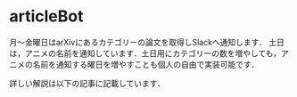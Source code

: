 ﻿# articleBot

月～金曜日はarXivにあるカテゴリーの論文を取得しSlackへ通知します．
土日は，アニメの名前を通知しています．土日用にカテゴリーの数を増やしても，アニメの名前を通知する曜日を増やすことも個人の自由で実装可能です．

詳しい解説は以下の記事に記載しています．
